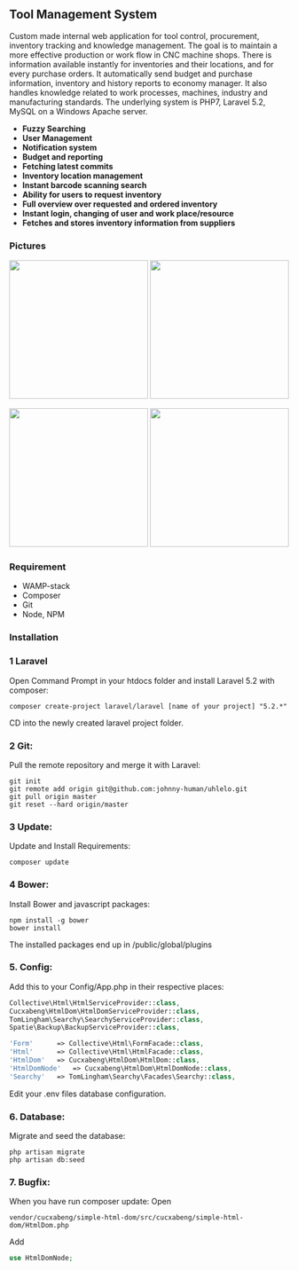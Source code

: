 ## Tool Management System

Custom made internal web application for tool control, procurement, inventory tracking and knowledge management. The goal is to maintain a more effective production or work flow in CNC machine shops. There is information available instantly for inventories and their locations, and for every purchase orders. It automatically send budget and purchase information, inventory and history reports  to economy manager. It also handles knowledge related to work processes, machines, industry and manufacturing standards. The underlying system is PHP7, Laravel 5.2, MySQL on a Windows Apache server.

* **Fuzzy Searching**
* **User Management**
* **Notification system**
* **Budget and reporting**
* **Fetching latest commits**
* **Inventory location management**
* **Instant barcode scanning search**
* **Ability for users to request inventory**
* **Full overview over requested and ordered inventory**
* **Instant login, changing of user and work place/resource**
* **Fetches and stores inventory information from suppliers**

### Pictures

<img src="https://raw.githubusercontent.com/matapuna/uhlelo/master/public/img/sc1.jpg" width="250px"> <img src="https://raw.githubusercontent.com/matapuna/uhlelo/master/public/img/sc2.jpg" width="250px">

<img src="https://raw.githubusercontent.com/matapuna/uhlelo/master/public/img/sc3.jpg" width="250px"> <img src="https://raw.githubusercontent.com/matapuna/uhlelo/master/public/img/sc4.jpg" width="250px">

### Requirement

* WAMP-stack
* Composer
* Git
* Node, NPM

### Installation

### 1 Laravel
Open Command Prompt in your htdocs folder and install Laravel 5.2 with composer:

```shell
composer create-project laravel/laravel [name of your project] "5.2.*"
```

CD into the newly created laravel project folder.

### 2 Git:
Pull the remote repository and merge it with Laravel:

```shell
git init
git remote add origin git@github.com:johnny-human/uhlelo.git
git pull origin master
git reset --hard origin/master
```

### 3 Update:
Update and Install Requirements:

```shell
composer update
```

### 4 Bower:
Install Bower and javascript packages:

```shell
npm install -g bower
bower install
```
The installed packages end up in /public/global/plugins

### 5. Config:
Add this to your Config/App.php in their respective places:

```php
Collective\Html\HtmlServiceProvider::class,
Cucxabeng\HtmlDom\HtmlDomServiceProvider::class,
TomLingham\Searchy\SearchyServiceProvider::class,
Spatie\Backup\BackupServiceProvider::class,

'Form'      => Collective\Html\FormFacade::class,
'Html'      => Collective\Html\HtmlFacade::class,
'HtmlDom'   => Cucxabeng\HtmlDom\HtmlDom::class,
'HtmlDomNode'   => Cucxabeng\HtmlDom\HtmlDomNode::class,
'Searchy'   => TomLingham\Searchy\Facades\Searchy::class,
```

Edit your .env files database configuration.

### 6. Database:
Migrate and seed the database:

```shell
php artisan migrate
php artisan db:seed
```

### 7. Bugfix:
When you have run composer update:
Open
```shell
vendor/cucxabeng/simple-html-dom/src/cucxabeng/simple-html-dom/HtmlDom.php
```
Add
```php
use HtmlDomNode;
```
